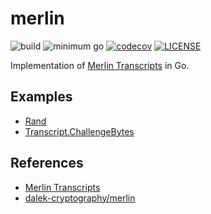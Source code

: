 # merlin

![build](https://github.com/sammyne/merlin/workflows/build/badge.svg)
![minimum go](https://img.shields.io/badge/go-1.15%2B-blue)
[![codecov](https://codecov.io/gh/sammyne/merlin/branch/main/graph/badge.svg?token=5CnqSmLzIn)](https://codecov.io/gh/sammyne/merlin)
[![LICENSE](https://img.shields.io/badge/license-ISC-blue.svg)](LICENSE)

Implementation of [Merlin Transcripts] in Go.

## Examples
- [Rand](./rand_example_test.go)
- [Transcript.ChallengeBytes](./transcript_example_test.go)

## References
- [Merlin Transcripts]
- [dalek-cryptography/merlin]
  
[Merlin Transcripts]: https://merlin.cool
[dalek-cryptography/merlin]: https://docs.rs/merlin/2.0.0/merlin/index.html
